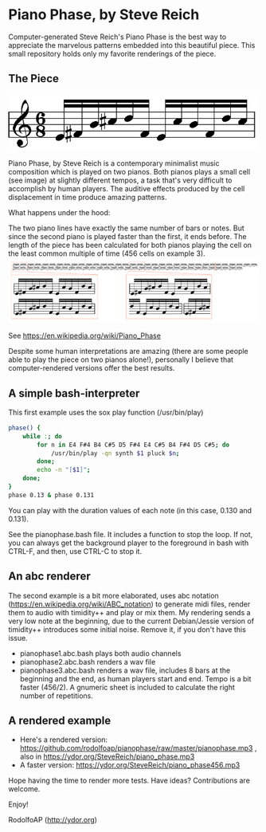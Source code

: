 # Piano Phase, by Steve Reich

Computer-generated Steve Reich's Piano Phase is the best way to appreciate the marvelous patterns embedded into this beautiful piece. This small repository holds only my favorite renderings of the piece.

## The Piece

![Piano Phase minimalist cell](https://github.com/rodolfoap/pianophase/blob/master/img/pianophase.png)

Piano Phase, by Steve Reich is a contemporary minimalist music composition which is played on two pianos. Both pianos plays a small cell (see image) at slightly different tempos, a task that's very difficult to accomplish by human players. The auditive effects produced by the cell displacement in time produce amazing patterns.

What happens under the hood:

The two piano lines have exactly the same number of bars or notes. But since the second piano is played faster than the first, it ends before. The length of the piece has been calculated for both pianos playing the cell on the least common multiple of time (456 cells on example 3).
![Piano Phase patters displace](https://github.com/rodolfoap/pianophase/blob/master/img/pianophase_patterns.png)

See https://en.wikipedia.org/wiki/Piano_Phase

Despite some human interpretations are amazing (there are some people able to play the piece on two pianos alone!), personally I believe that computer-rendered versions offer the best results.

## A simple bash-interpreter

This first example uses the sox play function (/usr/bin/play)

```bash
phase() {
	while :; do
		for n in E4 F#4 B4 C#5 D5 F#4 E4 C#5 B4 F#4 D5 C#5; do
			/usr/bin/play -qn synth $1 pluck $n;
		done;
		echo -n "[$1]";
	done;
}
phase 0.13 & phase 0.131
```

You can play with the duration values of each note (in this case, 0.130 and 0.131).

See the pianophase.bash file. It includes a function to stop the loop. If not, you can always get the background player to the foreground in bash with CTRL-F, and then, use CTRL-C to stop it.

## An abc renderer

The second example is a bit more elaborated, uses abc notation (https://en.wikipedia.org/wiki/ABC_notation) to generate midi files, render them to audio with timidity++ and play or mix them. My rendering sends a very low note at the beginning, due to the current Debian/Jessie version of timidity++ introduces some initial noise. Remove it, if you don't have this issue.

* pianophase1.abc.bash plays both audio channels
* pianophase2.abc.bash renders a wav file
* pianophase3.abc.bash renders a wav file, includes 8 bars at the beginning and the end, as human players start and end. Tempo is a bit faster (456/2). A gnumeric sheet is included to calculate the right number of repetitions.

## A rendered example

* Here's a rendered version: https://github.com/rodolfoap/pianophase/raw/master/pianophase.mp3 , also in https://ydor.org/SteveReich/piano_phase.mp3
* A faster version: https://ydor.org/SteveReich/piano_phase456.mp3

Hope having the time to render more tests. Have ideas? Contributions are welcome.

Enjoy!

RodolfoAP (http://ydor.org)
